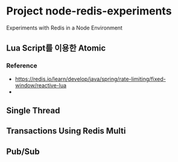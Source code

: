 # Project node-redis-experiments
Experiments with Redis in a Node Environment

## Lua Script를 이용한 Atomic

### Reference
  - https://redis.io/learn/develop/java/spring/rate-limiting/fixed-window/reactive-lua
  - 

## Single Thread
## Transactions Using Redis Multi
## Pub/Sub
